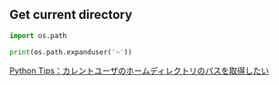 ## Get current directory

```python
import os.path

print(os.path.expanduser('~'))
```

[Python Tips：カレントユーザのホームディレクトリのパスを取得したい](https://www.lifewithpython.com/2015/10/python-get-current-user-home-directory-path.html)
